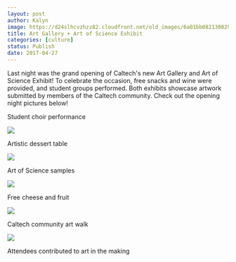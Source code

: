 ```yaml
---
layout: post
author: Kalyn
image: https://d24slhcvzhzz82.cloudfront.net/old_images/6a01bb08213082970d01b8d27963f2970c-pi.jpg
title: Art Gallery + Art of Science Exhibit
categories: [culture]
status: Publish
date: 2017-04-27
---
```


Last night was the grand opening of Caltech's new Art Gallery and Art of Science Exhibit! To celebrate the occasion, free snacks and wine were provided, and student groups performed. Both exhibits showcase artwork submitted by members of the Caltech community. Check out the opening night pictures below!

Student choir performance


![](https://d24slhcvzhzz82.cloudfront.net/old_images/6a01bb08213082970d01bb0992283f970d-pi.jpg)

Artistic dessert table


![](https://d24slhcvzhzz82.cloudfront.net/old_images/6a01bb08213082970d01b8d2796406970c-pi.jpg)

Art of Science samples


![](https://d24slhcvzhzz82.cloudfront.net/old_images/6a01bb08213082970d01b7c8ef06fa970b-pi.jpg)

Free cheese and fruit


![](https://d24slhcvzhzz82.cloudfront.net/old_images/6a01bb08213082970d01b8d2796414970c-pi.jpg)

Caltech community art walk


![](https://d24slhcvzhzz82.cloudfront.net/old_images/6a01bb08213082970d01b7c8ef0710970b-pi.jpg)

Attendees contributed to art in the making


